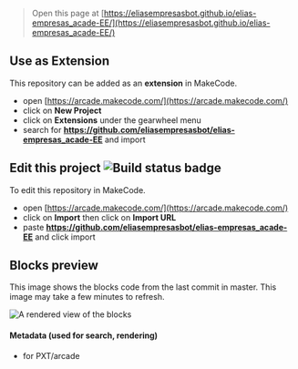  


> Open this page at [https://eliasempresasbot.github.io/elias-empresas_acade-EE/](https://eliasempresasbot.github.io/elias-empresas_acade-EE/)

## Use as Extension

This repository can be added as an **extension** in MakeCode.

* open [https://arcade.makecode.com/](https://arcade.makecode.com/)
* click on **New Project**
* click on **Extensions** under the gearwheel menu
* search for **https://github.com/eliasempresasbot/elias-empresas_acade-EE** and import

## Edit this project ![Build status badge](https://github.com/eliasempresasbot/elias-empresas-acade-EE/workflows/MakeCode/badge.svg)

To edit this repository in MakeCode.

* open [https://arcade.makecode.com/](https://arcade.makecode.com/)
* click on **Import** then click on **Import URL**
* paste **https://github.com/eliasempresasbot/elias-empresas_acade-EE** and click import

## Blocks preview

This image shows the blocks code from the last commit in master.
This image may take a few minutes to refresh.

![A rendered view of the blocks](https://github.com/eliasempresasbot/elias-empresas_acade-EE/raw/master/.github/makecode/blocks.png)

#### Metadata (used for search, rendering)

* for PXT/arcade
<script src="https://makecode.com/gh-pages-embed.js"></script><script>makeCodeRender("{{ site.makecode.home_url }}", "{{ site.github.owner_name }}/{{ site.github.repository_name }}");</script>

